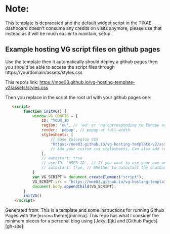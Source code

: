 
# Note:
This template is depracated and the default widget script in the TIXAE dashboard doesn't consume any credits on visits anymore, please use that instead as it will be much easier to maintain, setup.

## Example hosting VG script files on github pages
Use the template then it automatically should deploy a github pages then you should be able to access the script files through 
https://yourdomain/assets/styles.css

This repo's link:
https://moe03.github.io/vg-hosting-template-v2/assets/styles.css

Then you replace in the script the root url with your github pages one:
```html
   <script>
        function initVG() {
            window.VG_CONFIG = {
                ID: "YOUR_ID
                region: 'eu', // 'eu' or 'na'corresponding to Europe and North America
                render: 'popup', // popup or full-width
                stylesheets: [
                    // Base Voiceglow CSS
                    "https://moe03.github.io/vg-hosting-template-v2/assets/vg_live_build/styles.css",
                    // Add your custom css stylesheets, Can also add relative URL ('/public/your-file.css)
                ],
                // autostart: true
                // userID: 'USER_ID', // If you want to use your own user_id
                // autostart: true, // Whether to autostart the chatbot with the proactive message
            }
            var VG_SCRIPT = document.createElement("script");
            VG_SCRIPT.src = "https://moe03.github.io/vg-hosting-template-v2/assets/vg_live_build/vg_bundle.js";
            document.body.appendChild(VG_SCRIPT);
        }
        initVG()
    </script>
```

Generated from:
This is a template and some instructions for running Github Pages with the [`minima` theme][minima]. This repo has what I consider the minimum pieces for a personal blog using [Jekyll][jk] and [Github Pages][gh-site]:
